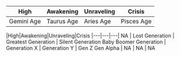 |High|Awakening|Unraveling|Crisis|
|---|---|---|---|
Gemini Age | Taurus Age | Aries Age | Pisces Age


|High|Awakening|Unraveling|Crisis
|---|---|---|
NA | Lost Generation | Greatest Generation | Silent Generation
Baby Boomer Generation | Generation X | Generation Y | Gen Z
Gen Alpha | NA | NA | NA



